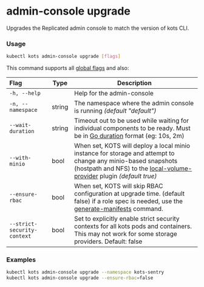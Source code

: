 # admin-console upgrade

Upgrades the Replicated admin console to match the version of kots CLI.


### Usage
```bash
kubectl kots admin-console upgrade [flags]
```

This command supports all [global flags](kots-cli-global-flags) and also:

| Flag                        | Type   | Description                                                                                                                                                                                                                                    |
|:----------------------------|--------|------------------------------------------------------------------------------------------------------------------------------------------------------------------------------------------------------------------------------------------------|
| `-h, --help`                |        | Help for the admin-console                                                                                                                                                                                                                     |
| `-n, --namespace`           | string | The namespace where the admin console is running _(default "default")_                                                                                                                                                                         |
| `--wait-duration`           | string | Timeout out to be used while waiting for individual components to be ready.  Must be in [Go duration](https://pkg.go.dev/time#ParseDuration) format (eg: 10s, 2m)                                                                             |
| `--with-minio`              | bool   | When set, KOTS will deploy a local minio instance for storage and attempt to change any minio-based snapshots (hostpath and NFS) to the [local-volume-provider](https://github.com/replicatedhq/local-volume-provider) plugin _(default true)_ |
| `--ensure-rbac`             | bool   | When set, KOTS will skip RBAC configuration at upgrade time. (default false) if a role spec is needed, use the [generate-manifests](/kots-cli/admin-console/generate-manifests/) command.                                                      |
| `--strict-security-context` | bool   | Set to explicitly enable strict security contexts for all kots pods and containers. This may not work for some storage providers. Default: false                                                                                                  |

### Examples
```bash
kubectl kots admin-console upgrade --namespace kots-sentry
kubectl kots admin-console upgrade --ensure-rbac=false
```
